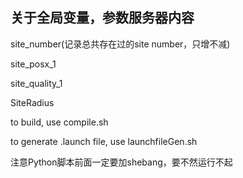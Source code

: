 <!--
 * @Author: lcf
 * @Date: 2022-03-23 22:44:40
 * @LastEditors: lcf
 * @LastEditTime: 2022-03-23 22:44:40
 * @FilePath: /swarm_ws2/README2.md
 * @Description: 
 * 
-->

## 关于全局变量，参数服务器内容

site_number(记录总共存在过的site number，只增不减)

site_posx_1

site_quality_1

SiteRadius

to build, use compile.sh

to generate .launch file, use launchfileGen.sh

注意Python脚本前面一定要加shebang，要不然运行不起
